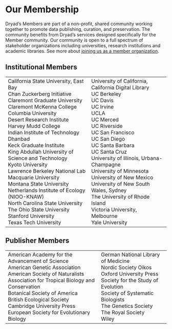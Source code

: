 <h1>Our Membership</h1>

<p>Dryad’s Members are part of a non-profit, shared community working together to promote
data publishing, curation, and preservation. The community benefits from Dryad’s services designed
specifically for the Member community. Our community is open to a full spectrum of stakeholder organizations
including universities, research institutions and academic libraries. See more about <a href="/stash/join_us">joining us as a member organization</a>.</p>

<h2>Institutional Members</h2>

<table>
<tr>

<td>
California State University, East Bay </br>
Chan Zuckerberg Initiative </br>
Claremont Graduate University </br>
Claremont McKenna College </br>
Columbia University </br>
Desert Research Institute </br>
Harvey Mudd College </br>
Indian Institute of Technology Dhanbad </br>
Keck Graduate Institute </br>
King Abdullah University of Science and Technology </br>
Kyoto University </br>
Lawrence Berkeley National Lab </br>
Macquarie University </br>
Montana State University </br>
Netherlands Institute of Ecology (NIOO-KNAW) </br>
North Carolina State University </br>
The Ohio State University </br>
Stanford University </br>
Texas Tech University </br>
</td>

<td>
University of California, California Digital Library </br>
UC Berkeley </br>
UC Davis </br>
UC Irvine </br>
UCLA </br>
UC Merced </br>
UC Riverside </br>
UC San Francisco </br>
UC San Diego </br>
UC Santa Barbara </br>
UC Santa Cruz </br>
University of Illinois, Urbana-Champagne </br>
University of Minnesota </br>
University of New Mexico </br>
University of New South Wales, Sydney </br>
The University of Rhode Island </br>
Victoria University, Melbourne </br>
Yale University </br>
</td>

</tr>
</table>

<h2>Publisher Members</h2>

<table>
<tr>
<td>
American Academy for the Advancement of Science </br>
American Genetic Association </br>
American Society of Naturalists </br>
Association for Tropical Biology and Conservation </br>
Botanical Society of America </br>
British Ecological Society </br>
Cambridge University Press </br>
European Society for Evolutionary Biology </br>
</td>

<td>
German National Library of Medicine </br>
Nordic Society Oikos </br>
Oxford University Press </br>
Society for the Study of Evolution </br>
Society of Systematic Biologists </br>
The Genetics Society </br>
The Royal Society </br>
Wiley </br>
</td>

</tr>
</table>
